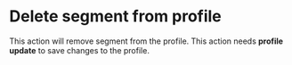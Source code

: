 # Delete segment from profile

This action will remove segment from the profile. This action needs __profile update__ to save changes to the profile.
